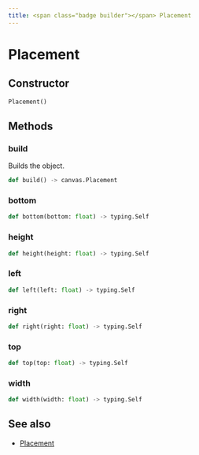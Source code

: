 ```yaml
---
title: <span class="badge builder"></span> Placement
---
```

# <span class="badge builder"></span> Placement

## Constructor

```python
Placement()
```
## Methods

### <span class="badge object-method"></span> build

Builds the object.

```python
def build() -> canvas.Placement
```

### <span class="badge object-method"></span> bottom

```python
def bottom(bottom: float) -> typing.Self
```

### <span class="badge object-method"></span> height

```python
def height(height: float) -> typing.Self
```

### <span class="badge object-method"></span> left

```python
def left(left: float) -> typing.Self
```

### <span class="badge object-method"></span> right

```python
def right(right: float) -> typing.Self
```

### <span class="badge object-method"></span> top

```python
def top(top: float) -> typing.Self
```

### <span class="badge object-method"></span> width

```python
def width(width: float) -> typing.Self
```

## See also

 * <span class="badge object-type-class"></span> [Placement](./object-Placement.md)
